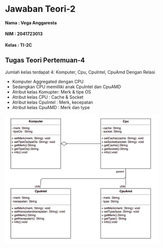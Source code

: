 # Jawaban Teori-2
#### Nama	: Vega Anggaresta
#### NIM    : 2041723013
#### Kelas	: TI-2C

## Tugas Teori Pertemuan-4
Jumlah kelas terdapat 4:
Komputer, Cpu, CpuIntel, CpuAmd
Dengan Relasi
* Komputer Aggregated dengan CPU
* Sedangkan CPU memilliki anak CpuIntel dan CpuAMD
* Atribut kelas Komupter: Merk & tipe OS
* Atribut kelas CPU : Cache & Socket
* Atribut kelas CpuIntel : Merk, kecepatan
* Atribut kelas CpuAMD : Merk dan type 
<img src="Komputer.jpeg">
